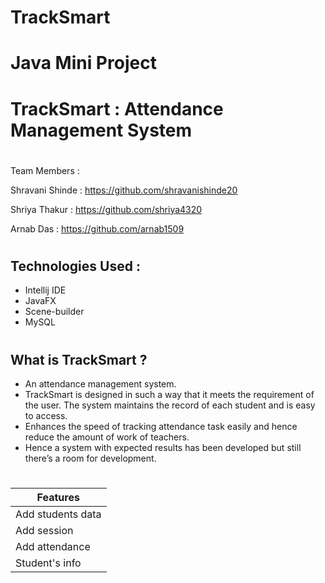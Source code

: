 # TrackSmart
# Java Mini Project
# TrackSmart : Attendance Management System
#
Team Members :

Shravani Shinde : https://github.com/shravanishinde20

Shriya Thakur : https://github.com/shriya4320

Arnab Das : https://github.com/arnab1509



#

## Technologies Used :
* Intellij IDE
* JavaFX 
* Scene-builder
* MySQL
#
## What is TrackSmart ?
* An attendance management system. 
* TrackSmart is designed in such a way that it meets the requirement of the user. The system maintains the record of each student and is easy to access.
* Enhances the speed of tracking attendance task easily and hence reduce the amount of work of teachers.
* Hence a system with expected results has been developed but still there’s a room for development.

#

| Features                          | 
|-----------------------------------|
| Add students data                 | 
| Add session                       | 
| Add attendance                    |
| Student's info                    |
#
